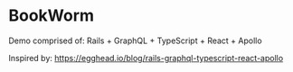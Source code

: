 # BookWorm
Demo comprised of: Rails + GraphQL + TypeScript + React + Apollo

Inspired by: https://egghead.io/blog/rails-graphql-typescript-react-apollo